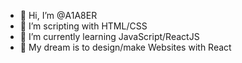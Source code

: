 - 👋 Hi, I’m @A1A8ER
- 👀 I’m scripting with HTML/CSS
- 🌱 I’m currently learning JavaScript/ReactJS
- 💭 My dream is to design/make Websites with React

<!---
A1A8ER/A1A8ER is a ✨ special ✨ repository because its `README.md` (this file) appears on your GitHub profile.
You can click the Preview link to take a look at your changes.
--->

